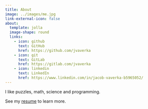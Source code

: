 ```yaml
---
title: About
image: ../images/me.jpg
link-external-icon: false
about:
  template: jolla
  image-shape: round
  links:
    - icon: github
      text: GitHub
      href: https://github.com/jvaverka
    - icon: git
      text: GitLab
      href: https://gitlab.com/jvaverka
    - icon: linkedin
      text: LinkedIn
      href: https://www.linkedin.com/in/jacob-vaverka-b5965052/
---
```


I like puzzles, math, science and programming.

See my [resume](resume.pdf) to learn more.